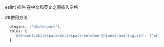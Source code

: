 eslint 插件
在中文和英文之间插入空格

##使用方法
``` javascript
  plugins: ['whitespace'],
  rules: {
    '@tencent/whitespace/whitespace-between-Chinese-and-English': ['error'],
  }
``` 

